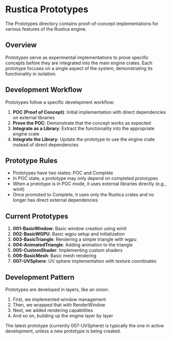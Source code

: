 # Rustica Prototypes

The Prototypes directory contains proof-of-concept implementations for various features of the Rustica engine.

## Overview

Prototypes serve as experimental implementations to prove specific concepts before they are integrated into the main engine crates. Each prototype focuses on a single aspect of the system, demonstrating its functionality in isolation.

## Development Workflow

Prototypes follow a specific development workflow:

1. **POC (Proof of Concept)**: Initial implementation with direct dependencies on external libraries
2. **Prove the POC**: Demonstrate that the concept works as expected
3. **Integrate as a Library**: Extract the functionality into the appropriate engine crate
4. **Integrate the Library**: Update the prototype to use the engine crate instead of direct dependencies

## Prototype Rules

- Prototypes have two states: POC and Complete
- In POC state, a prototype may only depend on completed prototypes
- When a prototype is in POC mode, it uses external libraries directly (e.g., winit)
- Once promoted to Complete, it uses only the Rustica crates and no longer has direct external dependencies

## Current Prototypes

1. **001-BasicWindow**: Basic window creation using winit
2. **002-BasicWGPU**: Basic wgpu setup and initialization
3. **003-BasicTriangle**: Rendering a simple triangle with wgpu
4. **004-AnimatedTriangle**: Adding animation to the triangle
5. **005-CustomShader**: Implementing custom shaders
6. **006-BasicMesh**: Basic mesh rendering
7. **007-UVSphere**: UV sphere implementation with texture coordinates

## Development Pattern

Prototypes are developed in layers, like an onion:
1. First, we implemented window management
2. Then, we wrapped that with RenderWindow
3. Next, we added rendering capabilities
4. And so on, building up the engine layer by layer

The latest prototype (currently 007-UVSphere) is typically the one in active development, unless a new prototype is being created.
